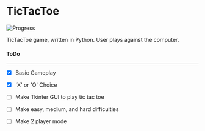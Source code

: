 # TicTacToe

![Progress](https://img.shields.io/badge/Build-Passing-brightgreen.svg)

TicTacToe game, written in Python. User plays against the computer.

#### ToDo
----------
- [x] Basic Gameplay
- [X] 'X' or 'O' Choice
- [ ] Make Tkinter GUI to play tic tac toe
- [ ] Make easy, medium, and hard difficulties
- [ ] Make 2 player mode


